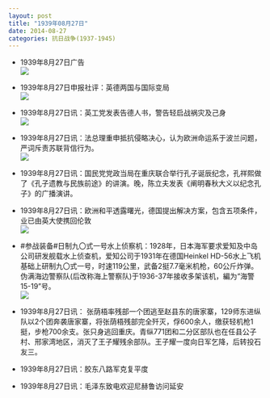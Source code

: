 ```yaml
---
layout: post
title: "1939年08月27日"
date: 2014-08-27
categories: 抗日战争(1937-1945)
---
```


<meta name="referrer" content="no-referrer" />

- 1939年8月27日广告 <br/><img src="https://ww2.sinaimg.cn/large/aca367d8jw1ejrk40137oj20d70h2778.jpg" />

- 1939年8月27日申报社评：英德两国与国际变局 <br/><img src="https://ww1.sinaimg.cn/large/aca367d8jw1ejricy3b30j20qb0yy7s5.jpg" />

- 1939年8月27日讯：英工党发表告德人书，警告轻启战祸灾及己身 <br/><img src="https://ww4.sinaimg.cn/large/aca367d8jw1ejrgmzjiznj20gi06qmzj.jpg" />

- 1939年8月27日讯：法总理重申抵抗侵略决心，认为欧洲命运系于波兰问题，严词斥责苏联背信行为。 <br/><img src="https://ww3.sinaimg.cn/large/aca367d8jw1ejr7y6dwqvj20kh0dfgrn.jpg" />

- 1939年8月27日讯：国民党党政当局在重庆联合举行孔子诞辰纪念，孔祥熙做了《孔子遗教与民族前途》的讲演。晚，陈立夫发表《阐明春秋大义以纪念孔子》的广播演讲。 

- 1939年8月27日讯：欧洲和平透露曙光，德国提出解决方案，包含五项条件，业已由英大使携回伦敦 <br/><img src="https://ww4.sinaimg.cn/large/aca367d8jw1ejr10xmsmyj20b914513u.jpg" />

- #参战装备#日制九〇式一号水上侦察机：1928年，日本海军要求爱知及中岛公司研发舰载水上侦查机，爱知公司于1931年在德国Heinkel HD-56水上飞机基础上研制九〇式一号，时速119公里，武备2挺7.7毫米机枪，60公斤炸弹。伪满海边警察队(后改称海上警察队)于1936-37年接收多架该机，編为“海警15-19”号。 <br/><img src="https://ww2.sinaimg.cn/large/aca367d8jw1ejqypqc6ixj20dc162q8z.jpg" />

- 1939年8月27日讯： 张荫梧率残部一个团逃至赵县东的唐家寨，129师东进纵队以2个团奔袭唐家寨，将张荫梧残部完全歼灭，俘600余人，缴获轻机枪1挺，步枪700余支。张只身逃回重庆。青纵771团和二分区部队也在任县公子村、邢家湾地区，消灭了王子耀残余部队。王子耀一度向日军乞降，后转投石友三。 

- 1939年8月27日讯：胶东八路军克复平度 

- 1939年8月27日讯：毛泽东致电欢迎尼赫鲁访问延安 

